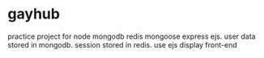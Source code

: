 # gayhub
practice project for node mongodb redis mongoose express ejs.
user data stored in mongodb. session stored in redis. use ejs display front-end
